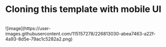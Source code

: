 <h1> Cloning this template with mobile UI  </h1> 
<br/>
![image](https://user-images.githubusercontent.com/115157278/226813030-abea7463-a22f-4a93-8d5e-79ac1c5282a2.png)

